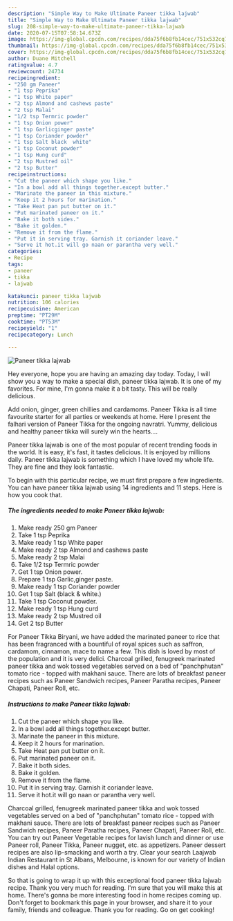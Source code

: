 ```yaml
---
description: "Simple Way to Make Ultimate Paneer tikka lajwab"
title: "Simple Way to Make Ultimate Paneer tikka lajwab"
slug: 208-simple-way-to-make-ultimate-paneer-tikka-lajwab
date: 2020-07-15T07:58:14.673Z
image: https://img-global.cpcdn.com/recipes/dda75f6b8fb14cec/751x532cq70/paneer-tikka-lajwab-recipe-main-photo.jpg
thumbnail: https://img-global.cpcdn.com/recipes/dda75f6b8fb14cec/751x532cq70/paneer-tikka-lajwab-recipe-main-photo.jpg
cover: https://img-global.cpcdn.com/recipes/dda75f6b8fb14cec/751x532cq70/paneer-tikka-lajwab-recipe-main-photo.jpg
author: Duane Mitchell
ratingvalue: 4.7
reviewcount: 24734
recipeingredient:
- "250 gm Paneer"
- "1 tsp Peprika"
- "1 tsp White paper"
- "2 tsp Almond and cashews paste"
- "2 tsp Malai"
- "1/2 tsp Termric powder"
- "1 tsp Onion power"
- "1 tsp Garlicginger paste"
- "1 tsp Coriander powder"
- "1 tsp Salt black  white"
- "1 tsp Coconut powder"
- "1 tsp Hung curd"
- "2 tsp Mustred oil"
- "2 tsp Butter"
recipeinstructions:
- "Cut the paneer which shape you like."
- "In a bowl add all things together.except butter."
- "Marinate the paneer in this mixture."
- "Keep it 2 hours for marination."
- "Take Heat pan put butter on it."
- "Put marinated paneer on it."
- "Bake it both sides."
- "Bake it golden."
- "Remove it from the flame."
- "Put it in serving tray. Garnish it coriander leave."
- "Serve it hot.it will go naan or parantha very well."
categories:
- Recipe
tags:
- paneer
- tikka
- lajwab

katakunci: paneer tikka lajwab 
nutrition: 106 calories
recipecuisine: American
preptime: "PT29M"
cooktime: "PT53M"
recipeyield: "1"
recipecategory: Lunch

---
```



![Paneer tikka lajwab](https://img-global.cpcdn.com/recipes/dda75f6b8fb14cec/751x532cq70/paneer-tikka-lajwab-recipe-main-photo.jpg)

Hey everyone, hope you are having an amazing day today. Today, I will show you a way to make a special dish, paneer tikka lajwab. It is one of my favorites. For mine, I'm gonna make it a bit tasty. This will be really delicious.

Add onion, ginger, green chillies and cardamoms. Paneer Tikka is all time favourite starter for all parties or weekends at home. Here I present the falhari version of Paneer Tikka for the ongoing navratri. Yummy, delicious and healthy paneer tikka will surely win the hearts….

Paneer tikka lajwab is one of the most popular of recent trending foods in the world. It is easy, it's fast, it tastes delicious. It is enjoyed by millions daily. Paneer tikka lajwab is something which I have loved my whole life. They are fine and they look fantastic.


To begin with this particular recipe, we must first prepare a few ingredients. You can have paneer tikka lajwab using 14 ingredients and 11 steps. Here is how you cook that.

<!--inarticleads1-->

##### The ingredients needed to make Paneer tikka lajwab:

1. Make ready 250 gm Paneer
1. Take 1 tsp Peprika
1. Make ready 1 tsp White paper
1. Make ready 2 tsp Almond and cashews paste
1. Make ready 2 tsp Malai
1. Take 1/2 tsp Termric powder
1. Get 1 tsp Onion power.
1. Prepare 1 tsp Garlic,ginger paste.
1. Make ready 1 tsp Coriander powder
1. Get 1 tsp Salt (black &amp; white.)
1. Take 1 tsp Coconut powder.
1. Make ready 1 tsp Hung curd
1. Make ready 2 tsp Mustred oil
1. Get 2 tsp Butter


For Paneer Tikka Biryani, we have added the marinated paneer to rice that has been fragranced with a bountiful of royal spices such as saffron, cardamom, cinnamon, mace to name a few. This dish is loved by most of the population and it is very delici. Charcoal grilled, fenugreek marinated paneer tikka and wok tossed vegetables served on a bed of &#34;panchphutan&#34; tomato rice - topped with makhani sauce. There are lots of breakfast paneer recipes such as Paneer Sandwich recipes, Paneer Paratha recipes, Paneer Chapati, Paneer Roll, etc. 

<!--inarticleads2-->

##### Instructions to make Paneer tikka lajwab:

1. Cut the paneer which shape you like.
1. In a bowl add all things together.except butter.
1. Marinate the paneer in this mixture.
1. Keep it 2 hours for marination.
1. Take Heat pan put butter on it.
1. Put marinated paneer on it.
1. Bake it both sides.
1. Bake it golden.
1. Remove it from the flame.
1. Put it in serving tray. Garnish it coriander leave.
1. Serve it hot.it will go naan or parantha very well.


Charcoal grilled, fenugreek marinated paneer tikka and wok tossed vegetables served on a bed of &#34;panchphutan&#34; tomato rice - topped with makhani sauce. There are lots of breakfast paneer recipes such as Paneer Sandwich recipes, Paneer Paratha recipes, Paneer Chapati, Paneer Roll, etc. You can try out Paneer Vegetable recipes for lavish lunch and dinner or use Paneer roll, Paneer Tikka, Paneer nugget, etc. as appetizers. Paneer dessert recipes are also lip-smacking and worth a try. Clear your search Laajwab Indian Restaurant in St Albans, Melbourne, is known for our variety of Indian dishes and Halal options. 

So that is going to wrap it up with this exceptional food paneer tikka lajwab recipe. Thank you very much for reading. I'm sure that you will make this at home. There's gonna be more interesting food in home recipes coming up. Don't forget to bookmark this page in your browser, and share it to your family, friends and colleague. Thank you for reading. Go on get cooking!
